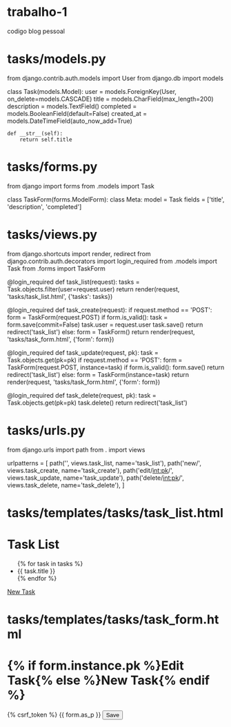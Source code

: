 # trabalho-1
codigo blog pessoal
# tasks/models.py
from django.contrib.auth.models import User
from django.db import models

class Task(models.Model):
    user = models.ForeignKey(User, on_delete=models.CASCADE)
    title = models.CharField(max_length=200)
    description = models.TextField()
    completed = models.BooleanField(default=False)
    created_at = models.DateTimeField(auto_now_add=True)

    def __str__(self):
        return self.title

# tasks/forms.py
from django import forms
from .models import Task

class TaskForm(forms.ModelForm):
    class Meta:
        model = Task
        fields = ['title', 'description', 'completed']

# tasks/views.py
from django.shortcuts import render, redirect
from django.contrib.auth.decorators import login_required
from .models import Task
from .forms import TaskForm

@login_required
def task_list(request):
    tasks = Task.objects.filter(user=request.user)
    return render(request, 'tasks/task_list.html', {'tasks': tasks})

@login_required
def task_create(request):
    if request.method == 'POST':
        form = TaskForm(request.POST)
        if form.is_valid():
            task = form.save(commit=False)
            task.user = request.user
            task.save()
            return redirect('task_list')
    else:
        form = TaskForm()
    return render(request, 'tasks/task_form.html', {'form': form})

@login_required
def task_update(request, pk):
    task = Task.objects.get(pk=pk)
    if request.method == 'POST':
        form = TaskForm(request.POST, instance=task)
        if form.is_valid():
            form.save()
            return redirect('task_list')
    else:
        form = TaskForm(instance=task)
    return render(request, 'tasks/task_form.html', {'form': form})

@login_required
def task_delete(request, pk):
    task = Task.objects.get(pk=pk)
    task.delete()
    return redirect('task_list')

# tasks/urls.py
from django.urls import path
from . import views

urlpatterns = [
    path('', views.task_list, name='task_list'),
    path('new/', views.task_create, name='task_create'),
    path('edit/<int:pk>/', views.task_update, name='task_update'),
    path('delete/<int:pk>/', views.task_delete, name='task_delete'),
]

# tasks/templates/tasks/task_list.html
<!DOCTYPE html>
<html>
<head>
    <title>Task List</title>
</head>
<body>
    <h1>Task List</h1>
    <ul>
        {% for task in tasks %}
        <li>{{ task.title }}</li>
        {% endfor %}
    </ul>
    <a href="{% url 'task_create' %}">New Task</a>
</body>
</html>

# tasks/templates/tasks/task_form.html
<!DOCTYPE html>
<html>
<head>
    <title>{% if form.instance.pk %}Edit Task{% else %}New Task{% endif %}</title>
</head>
<body>
    <h1>{% if form.instance.pk %}Edit Task{% else %}New Task{% endif %}</h1>
    <form method="post">
        {% csrf_token %}
        {{ form.as_p }}
        <button type="submit">Save</button>
    </form>
</body>
</html>
